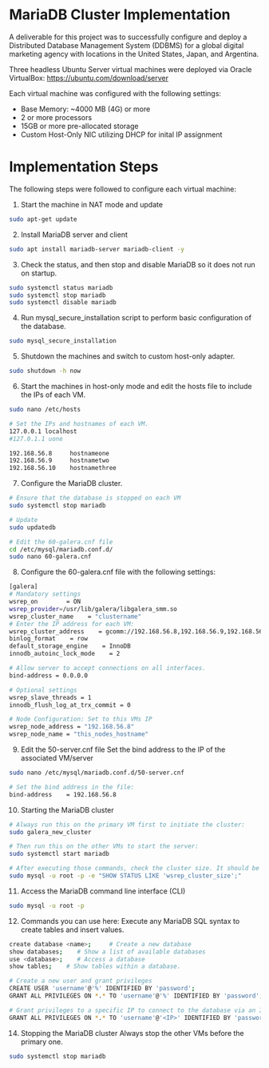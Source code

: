 # MariaDB Cluster Implementation
A deliverable for this project was to successfully configure and deploy a Distributed Database Management System (DDBMS) for a global digital marketing agency with locations in the United States, Japan, and Argentina. 

Three headless Ubuntu Server virtual machines were deployed via Oracle VirtualBox: https://ubuntu.com/download/server

Each virtual machine was configured with the following settings: 
* Base Memory: ~4000 MB (4G) or more
* 2 or more processors
* 15GB or more pre-allocated storage
* Custom Host-Only NIC utilizing DHCP for inital IP assignment

# Implementation Steps
The following steps were followed to configure each virtual machine: 

1. Start the machine in NAT mode and update
```bash
sudo apt-get update
```

2. Install MariaDB server and client
```bash
sudo apt install mariadb-server mariadb-client -y
```

3. Check the status, and then stop and disable MariaDB so it does not run on startup.
```bash
sudo systemctl status mariadb
sudo systemctl stop mariadb
sudo systemctl disable mariadb
```

4. Run mysql_secure_installation script to perform basic configuration of the database.
```bash
sudo mysql_secure_installation
```

5. Shutdown the machines and switch to custom host-only adapter.
```bash
sudo shutdown -h now
```

6. Start the machines in host-only mode and edit the hosts file to include the IPs of each VM.
```bash
sudo nano /etc/hosts

# Set the IPs and hostnames of each VM. 
127.0.0.1 localhost
#127.0.1.1 uone

192.168.56.8     hostnameone
192.168.56.9     hostnametwo
192.168.56.10    hostnamethree
```

7. Configure the MariaDB cluster.
```bash
# Ensure that the database is stopped on each VM
sudo systemctl stop mariadb

# Update
sudo updatedb

# Edit the 60-galera.cnf file
cd /etc/mysql/mariadb.conf.d/
sudo nano 60-galera.cnf
```

8. Configure the 60-galera.cnf file with the following settings:
```bash
[galera]
# Mandatory settings
wsrep_on        = ON
wsrep_provider=/usr/lib/galera/libgalera_smm.so
wsrep_cluster_name    = "clustername"
# Enter the IP address for each VM: 
wsrep_cluster_address    = gcomm://192.168.56.8,192.168.56.9,192.168.56.10
binlog_format    = row
default_storage_engine    = InnoDB
innodb_autoinc_lock_mode    = 2

# Allow server to accept connections on all interfaces.
bind-address = 0.0.0.0

# Optional settings
wsrep_slave_threads = 1
innodb_flush_log_at_trx_commit = 0

# Node Configuration: Set to this VMs IP
wsrep_node_address = "192.168.56.8"
wsrep_node_name = "this_nodes_hostname"
```

9. Edit the 50-server.cnf file
    Set the bind address to the IP of the associated VM/server
```bash
sudo nano /etc/mysql/mariadb.conf.d/50-server.cnf 

# Set the bind address in the file:
bind-address    = 192.168.56.8
```

10. Starting the MariaDB cluster
```bash
# Always run this on the primary VM first to initiate the cluster: 
sudo galera_new_cluster

# Then run this on the other VMs to start the server: 
sudo systemctl start mariadb

# After executing those commands, check the cluster size. It should be 3.
sudo mysql -u root -p -e "SHOW STATUS LIKE 'wsrep_cluster_size';"
```

11. Access the MariaDB command line interface (CLI)
```bash
sudo mysql -u root -p
```

12. Commands you can use here:
    Execute any MariaDB SQL syntax to create tables and insert values. 
```bash
create database <name>;     # Create a new database
show databases;    # Show a list of available databases
use <database>;    # Access a database
show tables;    # Show tables within a database. 

# Create a new user and grant privileges
CREATE USER 'username'@'%' IDENTIFIED BY 'password';
GRANT ALL PRIVILEGES ON *.* TO 'username'@'%' IDENTIFIED BY 'password';

# Grant privileges to a specific IP to connect to the database via an IDE
GRANT ALL PRIVILEGES ON *.* TO 'username'@'<IP>' IDENTIFIED BY 'password';
```
 
14. Stopping the MariaDB cluster
    Always stop the other VMs before the primary one. 
```bash
sudo systemctl stop mariadb
```



